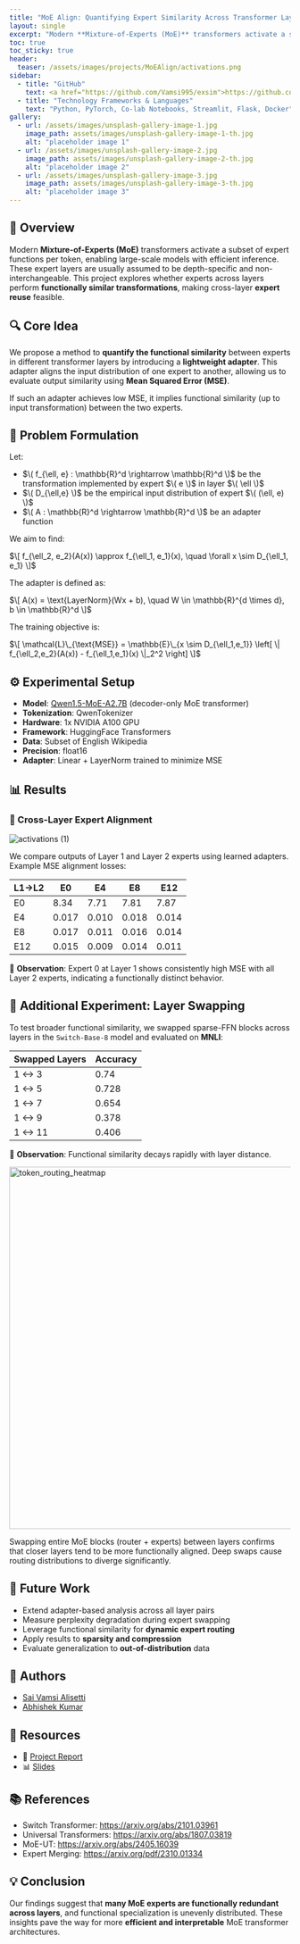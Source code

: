 ```yaml
---
title: "MoE Align: Quantifying Expert Similarity Across Transformer Layers"
layout: single
excerpt: "Modern **Mixture-of-Experts (MoE)** transformers activate a subset of expert functions per token, enabling large-scale models with efficient inference. These expert layers are usually assumed to be depth-specific and non-interchangeable. This project explores whether experts across layers perform **functionally similar transformations**, making cross-layer **expert reuse** feasible."
toc: true
toc_sticky: true
header:
  teaser: /assets/images/projects/MoEAlign/activations.png
sidebar:
  - title: "GitHub"
    text: <a href="https://github.com/Vamsi995/exsim">https://github.com/Vamsi995/exsim</a>
  - title: "Technology Frameworks & Languages"
    text: "Python, PyTorch, Co-lab Notebooks, Streamlit, Flask, Docker"
gallery:
  - url: /assets/images/unsplash-gallery-image-1.jpg
    image_path: assets/images/unsplash-gallery-image-1-th.jpg
    alt: "placeholder image 1"
  - url: /assets/images/unsplash-gallery-image-2.jpg
    image_path: assets/images/unsplash-gallery-image-2-th.jpg
    alt: "placeholder image 2"
  - url: /assets/images/unsplash-gallery-image-3.jpg
    image_path: assets/images/unsplash-gallery-image-3-th.jpg
    alt: "placeholder image 3"
---
```



## 🧠 Overview

Modern **Mixture-of-Experts (MoE)** transformers activate a subset of expert functions per token, enabling large-scale models with efficient inference. These expert layers are usually assumed to be depth-specific and non-interchangeable. This project explores whether experts across layers perform **functionally similar transformations**, making cross-layer **expert reuse** feasible.



## 🔍 Core Idea

We propose a method to **quantify the functional similarity** between experts in different transformer layers by introducing a **lightweight adapter**. This adapter aligns the input distribution of one expert to another, allowing us to evaluate output similarity using **Mean Squared Error (MSE)**.

If such an adapter achieves low MSE, it implies functional similarity (up to input transformation) between the two experts.



## 🧪 Problem Formulation

Let:

- $\( f_{\ell, e} : \mathbb{R}^d \rightarrow \mathbb{R}^d \)$ be the transformation implemented by expert $\( e \)$ in layer $\( \ell \)$
- $\( D_{\ell,e} \)$ be the empirical input distribution of expert $\( (\ell, e) \)$
- $\( A : \mathbb{R}^d \rightarrow \mathbb{R}^d \)$ be an adapter function

We aim to find:

$\[
f_{\ell_2, e_2}(A(x)) \approx f_{\ell_1, e_1}(x), \quad \forall x \sim D_{\ell_1, e_1}
\]$

The adapter is defined as:

$\[
A(x) = \text{LayerNorm}(Wx + b), \quad W \in \mathbb{R}^{d \times d}, b \in \mathbb{R}^d
\]$

The training objective is:

$\[
\mathcal{L}\_{\text{MSE}} = \mathbb{E}\_{x \sim D_{\ell_1,e_1}} \left[ \| f_{\ell_2,e_2}(A(x)) - f_{\ell_1,e_1}(x) \|_2^2 \right]
\]$



## ⚙️ Experimental Setup

- **Model**: [Qwen1.5-MoE-A2.7B](https://huggingface.co/Qwen) (decoder-only MoE transformer)
- **Tokenization**: QwenTokenizer
- **Hardware**: 1x NVIDIA A100 GPU
- **Framework**: HuggingFace Transformers
- **Data**: Subset of English Wikipedia
- **Precision**: float16
- **Adapter**: Linear + LayerNorm trained to minimize MSE



## 📊 Results

### 🔁 Cross-Layer Expert Alignment

![activations (1)](https://github.com/user-attachments/assets/14f0fae5-af10-4dfe-b1d0-18ea3f786f2e)



We compare outputs of Layer 1 and Layer 2 experts using learned adapters. Example MSE alignment losses:

| L1→L2 | E0    | E4    | E8    | E12   |
|-------|-------|-------|-------|-------|
| E0    | 8.34  | 7.71  | 7.81  | 7.87  |
| E4    | 0.017 | 0.010 | 0.018 | 0.014 |
| E8    | 0.017 | 0.011 | 0.016 | 0.014 |
| E12   | 0.015 | 0.009 | 0.014 | 0.011 |

📌 **Observation**: Expert 0 at Layer 1 shows consistently high MSE with all Layer 2 experts, indicating a functionally distinct behavior.



## 🧩 Additional Experiment: Layer Swapping

To test broader functional similarity, we swapped sparse-FFN blocks across layers in the `Switch-Base-8` model and evaluated on **MNLI**:

| Swapped Layers | Accuracy |
|----------------|----------|
| 1 <-> 3        | 0.74     |
| 1 <-> 5        | 0.728    |
| 1 <-> 7        | 0.654    |
| 1 <-> 9        | 0.378    |
| 1 <-> 11       | 0.406    |

📌 **Observation**: Functional similarity decays rapidly with layer distance.


<img width="649" alt="token_routing_heatmap" src="https://github.com/user-attachments/assets/c44a656f-8b43-4879-a9bd-dc9752fa99cf" />

Swapping entire MoE blocks (router + experts) between layers confirms that closer layers tend to be more functionally aligned. Deep swaps cause routing distributions to diverge significantly.



## 🔮 Future Work

- Extend adapter-based analysis across all layer pairs
- Measure perplexity degradation during expert swapping
- Leverage functional similarity for **dynamic expert routing**
- Apply results to **sparsity and compression**
- Evaluate generalization to **out-of-distribution** data



## 👥 Authors

- [Sai Vamsi Alisetti](https://github.com/Vamsi995)
- [Abhishek Kumar](https://github.com/Abhi12122000)




## 📎 Resources

- 📄 [Project Report](https://drive.google.com/file/d/1OdAHZ2vjIHe34CT3864xsk_MvYrVxhoh/view?usp=sharing)
- 📊 [Slides](https://docs.google.com/presentation/d/1JK6G4--TupMm0Y_bpSLhs93HhFvzDuwrkUw5C7wjdfM/edit?usp=sharing)




## 📚 References

- Switch Transformer: https://arxiv.org/abs/2101.03961  
- Universal Transformers: https://arxiv.org/abs/1807.03819  
- MoE-UT: https://arxiv.org/abs/2405.16039
- Expert Merging: https://arxiv.org/pdf/2310.01334  




## 💡 Conclusion

Our findings suggest that **many MoE experts are functionally redundant across layers**, and functional specialization is unevenly distributed. These insights pave the way for more **efficient and interpretable** MoE transformer architectures.






